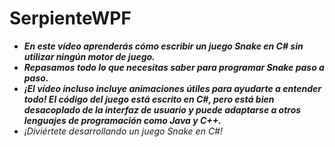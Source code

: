 # SerpienteWPF

- **_En este vídeo aprenderás cómo escribir un juego Snake en C# sin utilizar ningún motor de juego._**
- **_Repasamos todo lo que necesitas saber para programar Snake paso a paso._**
- **_¡El vídeo incluso incluye animaciones útiles para ayudarte a entender todo! El código del juego está escrito en C#, pero está bien desacoplado de la interfaz de usuario y puede adaptarse a otros lenguajes de programación como Java y C++._**
- _¡Diviértete desarrollando un juego Snake en C#!_
